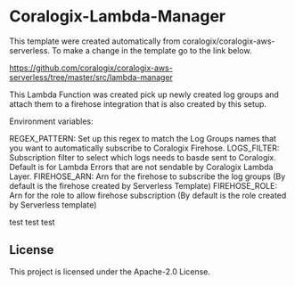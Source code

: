 # Coralogix-Lambda-Manager

This template were created automatically from coralogix/coralogix-aws-serverless.
To make a change in the template go to the link below.

https://github.com/coralogix/coralogix-aws-serverless/tree/master/src/lambda-manager

This Lambda Function was created pick up newly created log groups and attach them to a firehose integration that is also created by this setup.

Environment variables:

REGEX_PATTERN: Set up this regex to match the Log Groups names that you want to automatically subscribe to Coralogix Firehose.
LOGS_FILTER: Subscription filter to select which logs needs to basde sent to Coralogix. Default is for Lambda Errors that are not sendable by Coralogix Lambda Layer.
FIREHOSE_ARN: Arn for the firehose to subscribe the log groups (By default is the firehose created by Serverless Template)
FIREHOSE_ROLE: Arn for the role to allow firehose subscription (By default is the role created by Serverless template)

test test test

## License

This project is licensed under the Apache-2.0 License.